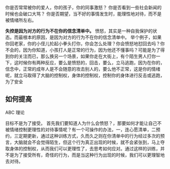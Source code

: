 你是否常常被你的爱人，你的孩子，你的同事激怒？
你是否看到一些社会新闻的时候也会破口大骂？
你是否期望，当不好的事情发生时，能理性地对待，而不是被情绪所左右。

**失控是因为对方的行为不在你的信念清单中。**
愤怒，其实是一种自我保护的状态。而最根本的原因，是因为对方的行为不在你的信念清单中。
举个例子，如果你回老家，你的小侄儿抡起小拳头打你，你会怎么处理？你会愤怒地怼回去吗？你不会的，因为你知道，小孩打人是正常的行为，因为他还不懂事吗？可能是为了得到你的关注而已，那么换另一个场景，如果你走在大街上，有个陌生男人打你一下，这时候你有两种反应，要么是愤怒的，回击，要么，立马逃跑，因为在你的，信念中，正常的成年人是不会随意的攻击别人的，要么他不正常，这是你的情绪呢，就立马取得了大脑的控制权，身体的控制权，控制你的身体进行反击或逃跑，为了安全

## 如何提高
ABC 理论

目标不是为了接受。
首先我们要知道人为什么会愤怒？，那要如何才能让自己不被情绪控制更理性的对待事情呢？有一个可操作的办法，一，连心愿清单，二预约，三定期更新，通过这种训练方式，久而久之则在你清单中的行为经过多次的预言，大脑就会不会觉得陌生，但这个行为真正出现的时候，就不会紧张到，马上夺取身体的控制权，从而我们可以更理性了，去思考如何应对。通过这样的训练，并不是为了接受所有，奇怪的行为，而是当这种行为出现的时候，我们可以更理智地去对待。